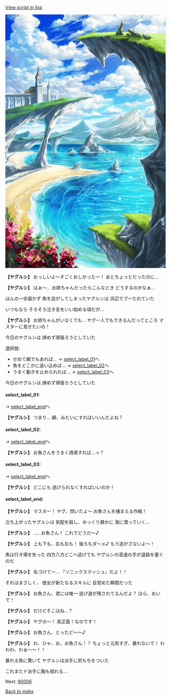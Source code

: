 [View script in lisp](../scripts/20175203.txt)

![lake.png](../images/backgrounds/lake.png)

**【ヤグルシ】**
おっしいよ～すごくおしかった～！
あとちょっとだったのに…

**【ヤグルシ】**
はぁ～…
お姉ちゃんだったらこんなとき
どうするのかなぁ…

ほんの一歩届かず
魚を逃がしてしまったヤグルシは
浜辺でブーたれていた

いつもなら
そろそろ泣き言をいい始める頃だが…

**【ヤグルシ】**
お姉ちゃんがいなくても…
ヤグ一人でもできるんだってところ
マスターに見せたいの！

今日のヤグルシは
諦めず頑張ろうとしていた

選択肢:
- せめて網でもあれば… → [select_label_01](#select_label_01)へ
- 魚をどこかに追い込めば… → [select_label_02](#select_label_02)へ
- うまく動きを止められれば… → [select_label_03](#select_label_03)へ

今日のヤグルシは
諦めず頑張ろうとしていた

#### select_label_01:
 → [select_label_end](#select_label_end)へ

**【ヤグルシ】**
つまり…
網、みたいにすればいいんだよね？

#### select_label_02:
 → [select_label_end](#select_label_end)へ

**【ヤグルシ】**
お魚さんをうまく誘導すれば…っ？

#### select_label_03:
 → [select_label_end](#select_label_end)へ

**【ヤグルシ】**
どこにも
逃げられなくすればいいのか！

#### select_label_end:

**【ヤグルシ】**
マスター！
ヤグ、閃いたよ～
お魚さんを捕まえる作戦！

立ち上がったヤグルシは
気配を殺し、ゆっくり静かに
海に潜っていく…

**【ヤグルシ】**
……お魚さん！
これでどうだ～♪

**【ヤグルシ】**
上も下も、右も左も！
後ろもダ～メ♪
もう逃がさないよ～！

魚は行き場を失った
四方八方どこへ逃げても
ヤグルシの音速の手が退路を塞ぐのだ

**【ヤグルシ】**
名づけて～…
『ソニックスマッシュ』だよ！！

それはまさしく、
彼女が新たなるスキルに
目覚めた瞬間だった

**【ヤグルシ】**
お魚さん、君には唯一
逃げ道が残されてるんだよ？
ほら、おいで！

**【ヤグルシ】**
だけどそこはね…？

**【ヤグルシ】**
ヤグの～！
真正面！なのです！

**【ヤグルシ】**
お魚さん、とったど～～♪

**【ヤグルシ】**
わ、ひゃ、お、お魚さん！？
ちょっと元気すぎ、暴れないで！
わわわ、わぁ～～！！

暴れる魚に驚いて
ヤグルシは派手に尻もちをついた

これまたド派手に胸も揺れる…

Next: [90006](90006.md)

[Back to index](index.md)
